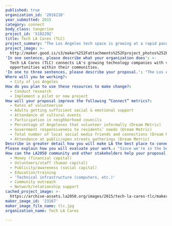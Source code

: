 ```yaml
---
published: true
organization_id: '2016210'
year_submitted: 2015
category: connect
body_class: tangerine
project_id: '5102292'
title: Tech LA Cares (TLC)
project_summary: "The Los Angeles tech space is growing at a rapid pace -- so much so, that it is difficult for tech companies to devote time, resources, and energy into being a strong partner within their own communities.\r\n\r\nTech LA Cares (TLC) aims to bridge that gap by matching companies with organizations and events, both by in-person needs assessments, as well as online volunteer signup mechanisms.\r\n\r\nWe believe in the efficiency of online tools, but also believe that human contact is key to success.\r\n"
project_image: >-
  http://maker.good.is/s3/maker%252Fattachments%252Fproject_photos%252Fimages%252F23167%252Fdisplay%252Ftlc.jpg=c570x385
'In one sentence, please describe what your organization does': >-
  Tech LA Cares (TLC) connects LA's growing technology companies with volunteer
  opportunities within their communities.
'In one to three sentences, please describe your proposal.': "The Los Angeles tech space is growing at a rapid pace -- so much so, that it is difficult for tech companies to devote time, resources, and energy into being a strong partner within their own communities.\r\n\r\nTech LA Cares (TLC) aims to bridge that gap by matching companies with organizations and events, both by in-person needs assessments, as well as online volunteer signup mechanisms.\r\n\r\nWe believe in the efficiency of online tools, but also believe that human contact is key to success.\r\n"
Where will you be working?:
  - City of Los Angeles
How do you plan to use these resources to make change?:
  - Conduct research
  - Implement a pilot or new project
How will your proposal improve the following “Connect” metrics?:
  - Rates of volunteerism
  - Adults getting sufficient social & emotional support
  - Attendance at cultural events
  - Participation in neighborhood councils
  - Percentage of Angelenos that volunteer informally (Dream Metric)
  - Government responsiveness to residents’ needs (Dream Metric)
  - Total number of local social media friends and connections (Dream Metric)
  - Attendance at public/open streets gatherings (Dream Metric)
Describe in greater detail how you will make LA the best place to connect.: "The Los Angeles tech sector is on the verge of Very Big Things -- led by Mayor Eric Garcetti and fueled by an influx of venture capital, the City is now the third largest tech ecosystem in the US, #1 in Open Data, and graduates more engineering students than any other region in the nation (many of whom are now choosing to stay in LA, rather than head north upon graduation).\r\n\r\nAs founder of LA Tech Digest (hence the preliminary links above to LATD), I have spent the past year chronicling a city with an upward trajectory that clearly shows that right here, right now, LA in 2015, is the absolute best place in the world to be, in order to pursue your dreams and secure a brighter future.\r\n\r\nAnd yet for all the great things happening in Los Angeles, we cannot allow a disconnect between the rising fortunes of the area's tech businesses and their surrounding communities.\r\n\r\nTech LA Cares (TLC) aims to bridge this gap by making it easy for startups and established companies to identify, and participate in, the success of charitable organizations and events in their area -- community centers, food banks, neighborhood cleanups, donation drives, volunteer / mentorship opportunities, hackathons, school trips, and more.\r\n\r\nTrue Corporate Responsibility is hard, and it requires a dedicated staff to match opportunities with resources. \r\n\r\nUnfortunately, most companies do not have the energy to find the right opportunity for their employees to get involved.\r\n\r\nWe aim to streamline this process, with an array of tools, both online and real-world: \r\n\r\nThe TLC website will feature a LA nonprofit directory and neighborhood map, an events calendar, organization spotlights, and events recaps that showcase these two worlds connecting for the good of their communities.\r\n\r\nThe weekly TLC email will deliver this info directly to interested companies and individuals as well.\r\n\r\nThe TLC social media will also highlight events, organizations, and companies, in order to better show and share with the world the strong ties between LA tech and their local communities.\r\n\r\nIn-person visits by TLC to the organizations and companies will help assess the needs of the organizations, as well as the capabilities of the companies involved.\r\n\r\nParticipating companies and organizations will also be TLC-certified, so that they can display their involvement, both online and in the real world.\r\n"
Please explain how you will evaluate your work.: "Since we're in the beginning stages, it will be very easy to benchmark progress based on actions and data gathered: \r\n\r\nFrom the real world side, we can continually measure:\r\n\r\nHow many companies were visited?\r\nWhat causes mean the most to them?\r\nWhat is their current involvement in the community?\r\nWhich companies are interested in participating?\r\nWhat resources do they have to offer?\r\nWhat do we need to build in order to make this a smooth process for them?\r\n\r\nHow many community organizations were visited?\r\nHow are they receiving support right now?\r\nWhat areas need further support?\r\nWhat resources do they need in order to best serve their community?\r\nWhat is the best way to collect and broadcast such information?\r\n\r\nFrom the digital side, we can easily measure progress of the site buildout, and watch metrics daily:\r\n\r\nSite traffic\r\nEmail signups\r\nOpen / click-through / bounce / retention rates\r\nSocial shares / likes / comments / followers\r\nCompany / individual signups\r\nEvents listed / hours volunteered\r\n"
How can the LA2050 community and other stakeholders help your proposal succeed?:
  - Money (financial capital)
  - Volunteers/staff (human capital)
  - Publicity/awareness (social capital)
  - Education/training
  - 'Technical infrastructure (computers, etc.)'
  - Community outreach
  - Network/relationship support
cached_project_image: >-
  https://archive-assets.la2050.org/images/2015/tech-la-cares-tlc/maker.good.is/s3/maker%252Fattachments%252Fproject_photos%252Fimages%252F23167%252Fdisplay%252Ftlc.jpg=c570x385.jpg
maker_image_id: '23167'
maker_image_file_name: tlc.jpg
organization_name: Tech LA Cares

---
```

